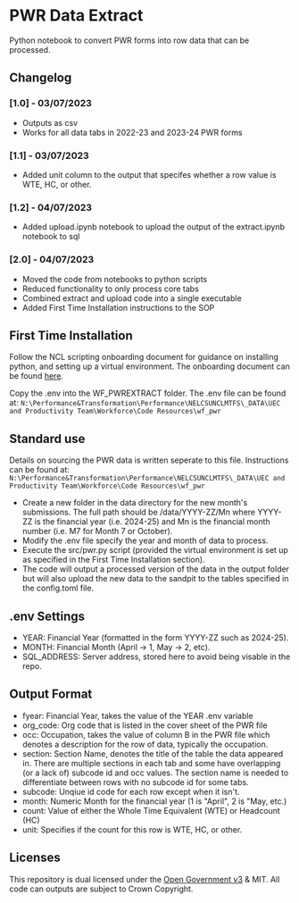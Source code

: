 # PWR Data Extract

Python notebook to convert PWR forms into row data that can be processed.

## Changelog

### [1.0] - 03/07/2023

- Outputs as csv
- Works for all data tabs in 2022-23 and 2023-24 PWR forms

### [1.1] - 03/07/2023

- Added unit column to the output that specifes whether a row value is WTE, HC, or other.

### [1.2] - 04/07/2023

- Added upload.ipynb notebook to upload the output of the extract.ipynb notebook to sql

### [2.0] - 04/07/2023

- Moved the code from notebooks to python scripts
- Reduced functionality to only process core tabs
- Combined extract and upload code into a single executable
- Added First Time Installation instructions to the SOP

## First Time Installation

Follow the NCL scripting onboarding document for guidance on installing python, and setting up a virtual environment.
The onboarding document can be found [here]([https://nhs-my.sharepoint.com/:w:/r/personal/emily_baldwin20_nhs_net/Documents/Documents/Infrastructure/Skills%20Development/Onboarding%20resources/Scripting_Onboarding.docx?d=w7ff7aa3bbbea4dab90a85f1dd5e468ee&csf=1&web=1&e=BPdIKw]).

Copy the .env into the WF_PWREXTRACT folder. The .env file can be found at: 
`N:\Performance&Transformation\Performance\NELCSUNCLMTFS\_DATA\UEC and Productivity Team\Workforce\Code Resources\wf_pwr`

## Standard use
Details on sourcing the PWR data is written seperate to this file. Instructions can be found at: `N:\Performance&Transformation\Performance\NELCSUNCLMTFS\_DATA\UEC and Productivity Team\Workforce\Code Resources\wf_pwr`

- Create a new folder in the data directory for the new month's submissions. The full path should be /data/YYYY-ZZ/Mn where YYYY-ZZ is the financial year (i.e. 2024-25) and Mn is the financial month number (i.e. M7 for Month 7 or October).
- Modify the .env file specify the year and month of data to process.
- Execute the src/pwr.py script (provided the virtual environment is set up as specified in the First Time Installation section).
- The code will output a processed version of the data in the output folder but will also upload the new data to the sandpit to the tables specified in the config.toml file.

## .env Settings

- YEAR: Financial Year (formatted in the form YYYY-ZZ such as 2024-25).
- MONTH: Financial Month (April -> 1, May -> 2, etc).
- SQL_ADDRESS: Server address, stored here to avoid being visable in the repo.

## Output Format
- fyear: Financial Year, takes the value of the YEAR .env variable
- org_code: Org code that is listed in the cover sheet of the PWR file
- occ: Occupation, takes the value of column B in the PWR file which denotes a description for the row of data, typically the occupation.
- section: Section Name, denotes the title of the table the data appeared in. There are multiple sections in each tab and some have overlapping (or a lack of) subcode id and occ values. The section name is needed to differentiate between rows with no subcode id for some tabs.
- subcode: Unqiue id code for each row except when it isn't.
- month: Numeric Month for the financial year (1 is "April", 2 is "May, etc.)
- count: Value of either the Whole Time Equivalent (WTE) or Headcount (HC)
- unit: Specifies if the count for this row is WTE, HC, or other.

## Licenses
This repository is dual licensed under the [Open Government v3](https://www.nationalarchives.gov.uk/doc/open-government-licence/version/3/) & MIT. All code can outputs are subject to Crown Copyright.
